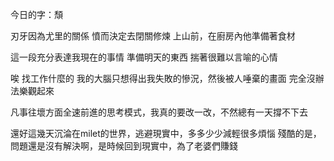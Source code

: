 今日的字：頹












刃牙因為尤里的關係
憤而決定去閉關修煉
上山前，在廚房內他準備著食材

這一段充分表達我現在的事情
準備明天的東西
揣著很難以言喻的心情

唉
找工作什麼的
我的大腦只想得出我失敗的慘況，然後被人唾棄的畫面
完全沒辦法樂觀起來

凡事往壞方面全速前進的思考模式，我真的要改一改，不然總有一天撐不下去

還好這幾天沉淪在milet的世界，逃避現實中，多多少少減輕很多煩惱
殘酷的是，問題還是沒有解決啊，是時候回到現實中，為了老婆們賺錢
<!-- ##{"timestamp":1644638400}## -->